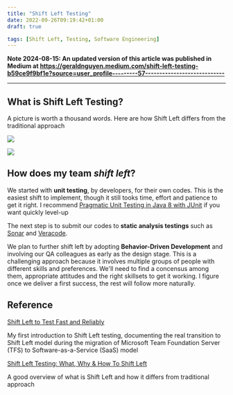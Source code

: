 ```yaml
---
title: "Shift Left Testing"
date: 2022-09-26T09:19:42+01:00
draft: true

tags: [Shift Left, Testing, Software Engineering]
---
```


**Note 2024-08-15: An updated version of this article was published in Medium at https://geraldnguyen.medium.com/shift-left-testing-b59ce9f9bf1e?source=user_profile---------57----------------------------**

-----------------


## What is Shift Left Testing?

A picture is worth a thousand words. Here are how Shift Left differs from the traditional approach

![](https://s7280.pcdn.co/wp-content/uploads/2017/07/key-1.png)

![](https://s7280.pcdn.co/wp-content/uploads/2017/07/key-2.png)

## How does my team _shift left_?

We started with **unit testing**, by developers, for their own codes. This is the easiest shift to implement, though it still tooks time, effort and patience to get it right. I recommend [Pragmatic Unit Testing in Java 8 with JUnit](https://pragprog.com/titles/utj2/pragmatic-unit-testing-in-java-8-with-junit/) if you want quickly level-up

The next step is to submit our codes to **static analysis testings** such as [Sonar](https://www.sonarqube.org/) and [Veracode](https://www.veracode.com/).

We plan to further shift left by adopting **Behavior-Driven Development** and involving our QA colleagues as early as the design stage. This is a challenging approach because it involves multiple groups of people with different skills and preferences. We'll need to find a concensus among them, appropriate attitudes and the right skillsets to get it working. I figure once we deliver a first success, the rest will follow more naturally.

## Reference

[Shift Left to Test Fast and Reliably](https://www.youtube.com/watch?v=iJkI8PwlxR4&t=1s)

My first introduction to Shift Left testing, documenting the real transition to Shift Left model during the migration of Microsoft Team Foundation Server (TFS) to Software-as-a-Service (SaaS) model

[Shift Left Testing: What, Why & How To Shift Left](https://www.bmc.com/blogs/what-is-shift-left-shift-left-testing-explained)

A good overview of what is Shift Left and how it differs from traditional approach


